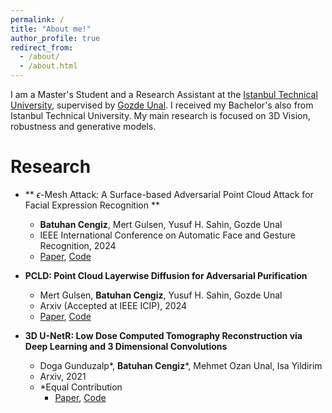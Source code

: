 ```yaml
---
permalink: /
title: "About me!"
author_profile: true
redirect_from: 
  - /about/
  - /about.html
---
```


I am a Master's Student and a Research Assistant at the [Istanbul Technical University](https://ituvisionlab.github.io/), supervised by [Gozde Unal](https://gozde-unal.github.io/). I received my Bachelor's also from  Istanbul Technical University. My main research is focused on 3D Vision, robustness and generative models.

Research
======
* ** $\epsilon$-Mesh Attack: A Surface-based Adversarial Point Cloud Attack for Facial Expression Recognition **
	* **Batuhan Cengiz**, Mert Gulsen, Yusuf H. Sahin, Gozde Unal
	* IEEE International Conference on Automatic Face and Gesture Recognition, 2024
	* [Paper](https://arxiv.org/pdf/2403.06661), [Code](https://github.com/batuceng/e-mesh-attack)

* **PCLD: Point Cloud Layerwise Diffusion for Adversarial Purification**
	* Mert Gulsen, **Batuhan Cengiz**, Yusuf H. Sahin, Gozde Unal
	* Arxiv (Accepted at IEEE ICIP), 2024
	* [Paper](https://arxiv.org/pdf/2403.06698), [Code](https://github.com/batuceng/diffusion-layer-robustness-pc)

* **3D U-NetR: Low Dose Computed Tomography Reconstruction via Deep Learning and 3 Dimensional Convolutions**
	* Doga Gunduzalp\*, **Batuhan Cengiz**\*, Mehmet Ozan Unal, Isa Yildirim
	* Arxiv, 2021
  * \*Equal Contribution
	* [Paper](https://arxiv.org/pdf/2105.14130), [Code](https://github.com/batuceng/3D_UNetR)
